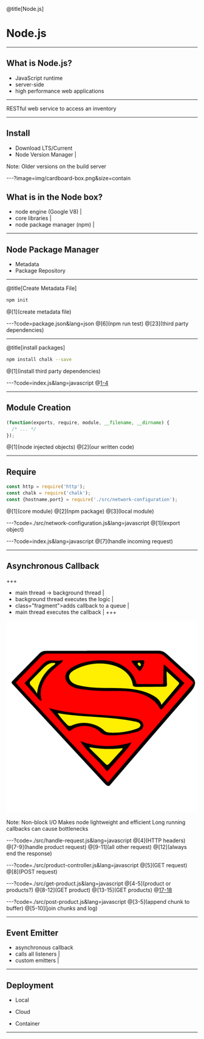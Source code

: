 @title[Node.js]
# Node.js

---

## What is Node.js?

- JavaScript runtime
- server-side
- high performance web applications

---

RESTful web service to access an inventory

---

## Install
- Download LTS/Current
- Node Version Manager |

Note:
Older versions on the build server

---?image=img/cardboard-box.png&size=contain

## What is in the Node box?
- node engine (Google V8) |
- core libraries |
- node package manager (npm) |

---

## Node Package Manager
- Metadata
- Package Repository

---
@title[Create Metadata File]
```bash
npm init
```
@[1](create metadata file)

---?code=package.json&lang=json
@[6](npm run test)
@[23](third party dependencies)

---
@title[install packages]
```bash
npm install chalk --save
```
@[1](install third party dependencies)

---?code=index.js&lang=javascript
@[1-4](modules)

---

## Module Creation
```javascript
(function(exports, require, module, __filename, __dirname) {
  /* ... */
});
```
@[1](node injected objects)
@[2](our written code)

---

## Require

```javascript
const http = require('http');
const chalk = require('chalk');
const {hostname,port} = require('./src/network-configuration');
```
@[1](core module)
@[2](npm package)
@[3](local module)

---?code=./src/network-configuration.js&lang=javascript
@[1](export object)

---?code=index.js&lang=javascript
@[7](handle incoming request)

---

## Asynchronous Callback

+++
- main thread -> background thread |
- background thread executes the logic |
- class="fragment">adds callback to a queue |
- main thread executes the callback |
+++
<!-- .slide: data-transition="none" -->
![1](img/superman.png)
 
Note:
Non-block I/O
Makes node lightweight and efficient
Long running callbacks can cause bottlenecks

---?code=./src/handle-request.js&lang=javascript
@[4](HTTP headers)
@[7-9](handle product request)
@[9-11](all other request)
@[12](always end the response)

---?code=./src/product-controller.js&lang=javascript
@[5](GET request)
@[8](POST request)

---?code=./src/get-product.js&lang=javascript
@[4-5](product or products?)
@[8-12](GET product)
@[13-15](GET products)
@[17-18](response)

---?code=./src/post-product.js&lang=javascript
@[3-5](append chunk to buffer)
@[5-10](join chunks and log)

---
## Event Emitter

- asynchronous callback
- calls all listeners |
- custom emitters |

---
## Deployment
- Local
- <p class="fragment highlight-green">Cloud</p>
- Container

---


